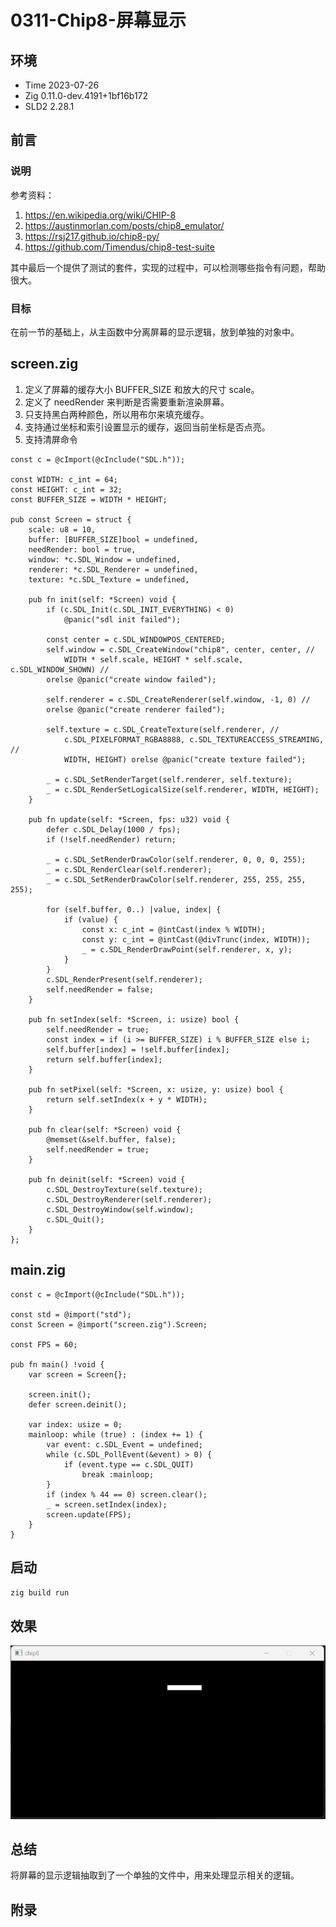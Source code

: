 # 0311-Chip8-屏幕显示

## 环境

- Time 2023-07-26
- Zig 0.11.0-dev.4191+1bf16b172
- SLD2 2.28.1

## 前言

### 说明

参考资料：

1. <https://en.wikipedia.org/wiki/CHIP-8>
2. <https://austinmorlan.com/posts/chip8_emulator/>
3. <https://rsj217.github.io/chip8-py/>
4. <https://github.com/Timendus/chip8-test-suite>

其中最后一个提供了测试的套件，实现的过程中，可以检测哪些指令有问题，帮助很大。

### 目标

在前一节的基础上，从主函数中分离屏幕的显示逻辑，放到单独的对象中。

## screen.zig

1. 定义了屏幕的缓存大小 BUFFER_SIZE 和放大的尺寸 scale。
2. 定义了 needRender 来判断是否需要重新渲染屏幕。
3. 只支持黑白两种颜色，所以用布尔来填充缓存。
4. 支持通过坐标和索引设置显示的缓存，返回当前坐标是否点亮。
5. 支持清屏命令

```zig
const c = @cImport(@cInclude("SDL.h"));

const WIDTH: c_int = 64;
const HEIGHT: c_int = 32;
const BUFFER_SIZE = WIDTH * HEIGHT;

pub const Screen = struct {
    scale: u8 = 10,
    buffer: [BUFFER_SIZE]bool = undefined,
    needRender: bool = true,
    window: *c.SDL_Window = undefined,
    renderer: *c.SDL_Renderer = undefined,
    texture: *c.SDL_Texture = undefined,

    pub fn init(self: *Screen) void {
        if (c.SDL_Init(c.SDL_INIT_EVERYTHING) < 0)
            @panic("sdl init failed");

        const center = c.SDL_WINDOWPOS_CENTERED;
        self.window = c.SDL_CreateWindow("chip8", center, center, //
            WIDTH * self.scale, HEIGHT * self.scale, c.SDL_WINDOW_SHOWN) //
        orelse @panic("create window failed");

        self.renderer = c.SDL_CreateRenderer(self.window, -1, 0) //
        orelse @panic("create renderer failed");

        self.texture = c.SDL_CreateTexture(self.renderer, //
            c.SDL_PIXELFORMAT_RGBA8888, c.SDL_TEXTUREACCESS_STREAMING, //
            WIDTH, HEIGHT) orelse @panic("create texture failed");

        _ = c.SDL_SetRenderTarget(self.renderer, self.texture);
        _ = c.SDL_RenderSetLogicalSize(self.renderer, WIDTH, HEIGHT);
    }

    pub fn update(self: *Screen, fps: u32) void {
        defer c.SDL_Delay(1000 / fps);
        if (!self.needRender) return;

        _ = c.SDL_SetRenderDrawColor(self.renderer, 0, 0, 0, 255);
        _ = c.SDL_RenderClear(self.renderer);
        _ = c.SDL_SetRenderDrawColor(self.renderer, 255, 255, 255, 255);

        for (self.buffer, 0..) |value, index| {
            if (value) {
                const x: c_int = @intCast(index % WIDTH);
                const y: c_int = @intCast(@divTrunc(index, WIDTH));
                _ = c.SDL_RenderDrawPoint(self.renderer, x, y);
            }
        }
        c.SDL_RenderPresent(self.renderer);
        self.needRender = false;
    }

    pub fn setIndex(self: *Screen, i: usize) bool {
        self.needRender = true;
        const index = if (i >= BUFFER_SIZE) i % BUFFER_SIZE else i;
        self.buffer[index] = !self.buffer[index];
        return self.buffer[index];
    }

    pub fn setPixel(self: *Screen, x: usize, y: usize) bool {
        return self.setIndex(x + y * WIDTH);
    }

    pub fn clear(self: *Screen) void {
        @memset(&self.buffer, false);
        self.needRender = true;
    }

    pub fn deinit(self: *Screen) void {
        c.SDL_DestroyTexture(self.texture);
        c.SDL_DestroyRenderer(self.renderer);
        c.SDL_DestroyWindow(self.window);
        c.SDL_Quit();
    }
};
```

## main.zig

```zig
const c = @cImport(@cInclude("SDL.h"));

const std = @import("std");
const Screen = @import("screen.zig").Screen;

const FPS = 60;

pub fn main() !void {
    var screen = Screen{};

    screen.init();
    defer screen.deinit();

    var index: usize = 0;
    mainloop: while (true) : (index += 1) {
        var event: c.SDL_Event = undefined;
        while (c.SDL_PollEvent(&event) > 0) {
            if (event.type == c.SDL_QUIT)
                break :mainloop;
        }
        if (index % 44 == 0) screen.clear();
        _ = screen.setIndex(index);
        screen.update(FPS);
    }
}
```

## 启动

`zig build run`

## 效果

![窗口][1]

## 总结

将屏幕的显示逻辑抽取到了一个单独的文件中，用来处理显示相关的逻辑。

[1]: images/screen.png

## 附录
